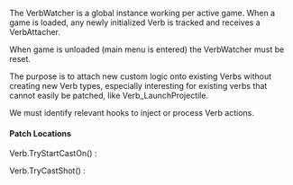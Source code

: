 The VerbWatcher is a global instance working per active game.
When a game is loaded, any newly initialized Verb is tracked and receives a VerbAttacher.

When game is unloaded (main menu is entered) the VerbWatcher must be reset.

The purpose is to attach new custom logic onto existing Verbs without creating new Verb types, especially interesting for existing verbs that cannot easily be patched, like Verb_LaunchProjectile.

We must identify relevant hooks to inject or process Verb actions.

#### Patch Locations

Verb.TryStartCastOn() :

Verb.TryCastShot() :



